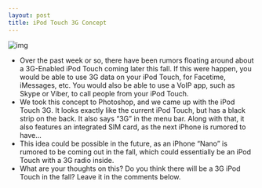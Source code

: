 ```yaml
---
layout: post
title: iPod Touch 3G Concept
---
```

![img](http://media.idownloadblog.com/wp-content/uploads/2011/07/iPod-Touch-3G.jpeg)
* Over the past week or so, there have been rumors floating around about a 3G-Enabled iPod Touch coming later this fall. If this were happen, you would be able to use 3G data on your iPod Touch, for Facetime, iMessages, etc. You would also be able to use a VoIP app, such as Skype or Viber, to call people from your iPod Touch.
* We took this concept to Photoshop, and we came up with the iPod Touch 3G. It looks exactly like the current iPod Touch, but has a black strip on the back. It also says “3G” in the menu bar. Along with that, it also features an integrated SIM card, as the next iPhone is rumored to have…
* This idea could be possible in the future, as an iPhone “Nano” is rumored to be coming out in the fall, which could essentially be an iPod Touch with a 3G radio inside.
* What are your thoughts on this? Do you think there will be a 3G iPod Touch in the fall? Leave it in the comments below.

